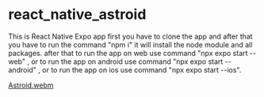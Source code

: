 # react_native_astroid

This is React Native Expo app first you have to clone the app and after that you have to run the command "npm i" it will install the node module and all packages.
after that to run the app on web use command "npx expo start --web" , or to run the app on android use command "npx expo start --android" ,
or to run the app on ios use command "npx expo start --ios". 

[Astroid.webm](https://user-images.githubusercontent.com/94825943/193333699-1bda4bb1-1b48-41f5-9118-1fb55258958d.webm)
